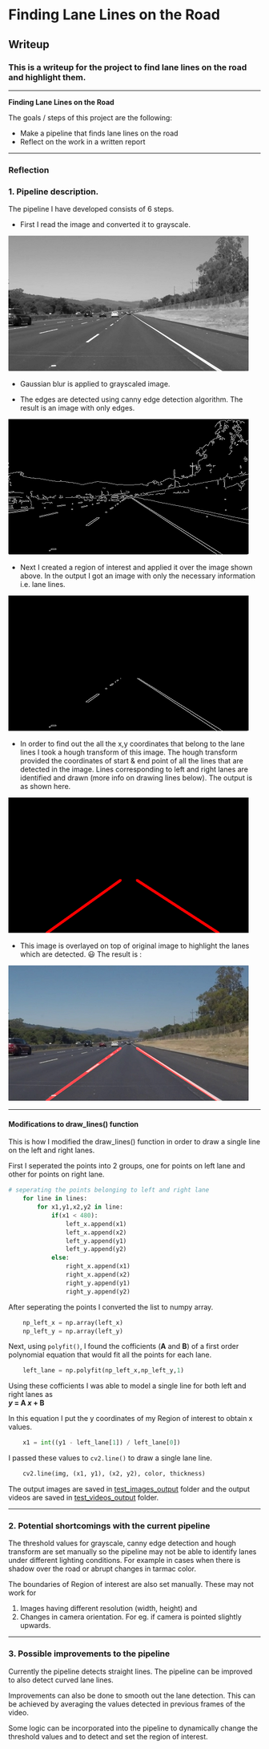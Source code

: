 # **Finding Lane Lines on the Road** 

## Writeup

### This is a writeup for the project to find lane lines on the road and highlight them.

---

**Finding Lane Lines on the Road**

The goals / steps of this project are the following:
* Make a pipeline that finds lane lines on the road
* Reflect on the work in a written report


[//]: # (Image References)

---

### Reflection

### 1. Pipeline description.

The pipeline I have developed consists of 6 steps.

* First I read the image and converted it to grayscale.

![gray](./md%20resources/solidWhiteRight_gray.jpg)

* Gaussian blur is applied to grayscaled image.

* The edges are detected using canny edge detection algorithm. The result is an image with only edges.

![canny](./md%20resources/solidWhiteRight_canny.jpg)

* Next I created a region of interest and applied it over the image shown above. In the output I got an image with only the necessary information i.e. lane lines.

![masked](./md%20resources/solidWhiteRight_masked.jpg)

* In order to find out the all the x,y coordinates that belong to the lane lines I took a hough transform of this image. The hough transform provided the coordinates of start & end point of all the lines that are detected in the image. 
Lines corresponding to left and right lanes are identified and drawn (more info on drawing lines below). 
The output is as shown here.

![hough](./md%20resources/solidWhiteRight_hough.jpg)

* This image is overlayed on top of original image to highlight the lanes which are detected. :smiley: The result is :

![final](./md%20resources/solidWhiteRight.jpg)

---

#### Modifications to draw_lines() function
This is how I modified the draw_lines() function in order to draw a single line on the left and right lanes.

First I seperated the points into 2 groups, one for points on left lane and other for points on right lane.
```python
# seperating the points belonging to left and right lane
    for line in lines:
        for x1,y1,x2,y2 in line:
            if(x1 < 480):
                left_x.append(x1)
                left_x.append(x2)
                left_y.append(y1)
                left_y.append(y2)
            else:
                right_x.append(x1)
                right_x.append(x2)
                right_y.append(y1)
                right_y.append(y2)
```
After seperating the points I converted the list to numpy array.
```python
    np_left_x = np.array(left_x)
    np_left_y = np.array(left_y)
```
Next, using `polyfit()`, I found the cofficients (**A** and **B**) of a first order polynomial equation that would fit all the points for each lane.
```python
    left_lane = np.polyfit(np_left_x,np_left_y,1)
```
Using these cofficients I was able to model a single line for both left and right lanes as  
**_y_ = A _x_ + B**

In this equation I put the y coordinates of my Region of interest to obtain x values.
```python
    x1 = int((y1 - left_lane[1]) / left_lane[0])
```
I passed these values to `cv2.line()` to draw a single lane line.
```python
    cv2.line(img, (x1, y1), (x2, y2), color, thickness)
```
The output images are saved in [test_images_output](https://github.com/nikhil-sinnarkar/CarND-LaneLines-P1-master/tree/master/test_images_output) folder and the output videos are saved in [test_videos_output](https://github.com/nikhil-sinnarkar/CarND-LaneLines-P1-master/tree/master/test_videos_output) folder.

---
### 2. Potential shortcomings with the current pipeline


The threshold values for grayscale, canny edge detection and hough transform are set manually so the pipeline may not be able to identify lanes under different lighting conditions. For example in cases when there is shadow over the road or abrupt changes in tarmac color.

The boundaries of Region of interest are also set manually. These may not work for 
  1. Images having different resolution (width, height) and  
  2. Changes in camera orientation. For eg. if camera is pointed slightly upwards.
---

### 3. Possible improvements to the pipeline

Currently the pipeline detects straight lines. The pipeline can be improved to also detect curved lane lines.

Improvements can also be done to smooth out the lane detection. This can be achieved by averaging the values detected in previous frames of the video.

Some logic can be incorporated into the pipeline to dynamically change the threshold values and to detect and set the region of interest.
